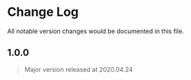# Change Log
All notable version changes would be documented in this file.

## 1.0.0
> Major version released at 2020.04.24
